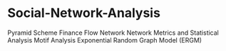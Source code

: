 # Social-Network-Analysis
  Pyramid Scheme Finance Flow Network
  Network Metrics and Statistical Analysis
  Motif Analysis
  Exponential Random Graph Model (ERGM) 
